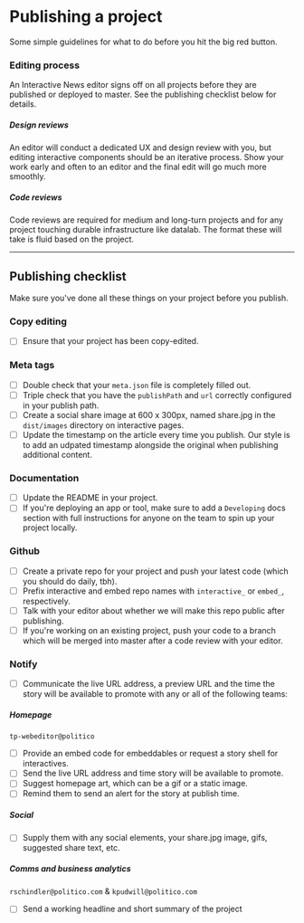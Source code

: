 # Publishing a project

Some simple guidelines for what to do before you hit the big red button.

### Editing process

An Interactive News editor signs off on all projects before they are published or deployed to master. See the publishing checklist below for details.

##### Design reviews

An editor will conduct a dedicated UX and design review with you, but editing interactive components should be an iterative process. Show your work early and often to an editor and the final edit will go much more smoothly.

##### Code reviews

Code reviews are required for medium and long-turn projects and for any project touching durable infrastructure like datalab. The format these will take is fluid based on the project.



---

## Publishing checklist

Make sure you've done all these things on your project before you publish.

### Copy editing

- [ ] Ensure that your project has been copy-edited.

### Meta tags

* [ ] Double check that your `meta.json` file is completely filled out.
* [ ] Triple check that you have the `publishPath` and `url` correctly configured in your publish path.
* [ ] Create a social share image at 600 x 300px, named share.jpg in the `dist/images` directory on interactive pages.
* [ ] Update the timestamp on the article every time you publish. Our style is to add an udpated timestamp alongside the original when publishing additional content.

### Documentation
* [ ] Update the README in your project.
* [ ] If you're deploying an app or tool, make sure to add a `Developing` docs section with full instructions for anyone on the team to spin up your project locally.

### Github

* [ ] Create a private repo for your project and push your latest code (which you should do daily, tbh).
* [ ] Prefix interactive and embed repo names with `interactive_` or `embed_`, respectively.
* [ ] Talk with your editor about whether we will make this repo public after publishing.
* [ ] If you're working on an existing project, push your code to a branch which will be merged into master after a code review with your editor.

### Notify

- [ ] Communicate the live URL address, a preview URL and the time the story will be available to promote with any or all of the following teams:


##### Homepage
`tp-webeditor@politico`
* [ ] Provide an embed code for embeddables or request a story shell for interactives.
* [ ] Send the live URL address and time story will be available to promote.
* [ ] Suggest homepage art, which can be a gif or a static image.
* [ ] Remind them to send an alert for the story at publish time.

##### Social

* [ ] Supply them with any social elements, your share.jpg image, gifs, suggested share text, etc.


##### **Comms and business analytics** 
`rschindler@politico.com` & `kpudwill@politico.com`
* [ ] Send a working headline and short summary of the project



